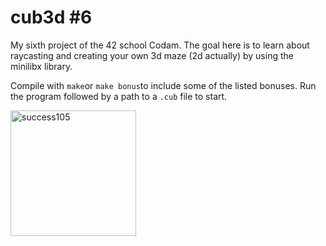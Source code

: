 # cub3d #6

My sixth project of the 42 school Codam. The goal here is to learn about raycasting and creating your own 3d maze (2d actually) by using the minilibx library.

Compile with ```make```or ```make bonus```to include some of the listed bonuses. Run the program followed by a path to a ```.cub``` file to start.

<img width="201" alt="success105" src="https://user-images.githubusercontent.com/57190868/138842989-7573d98c-41c6-412d-8fea-06fddffd8b1a.png">
